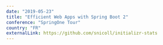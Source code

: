 ```yaml
---
date: "2019-05-23"
title: "Efficient Web Apps with Spring Boot 2"
conference: "SpringOne Tour"
country: "FR"
externalLink: https://github.com/snicoll/initializr-stats
---
```

